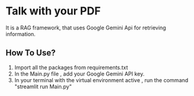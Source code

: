 # Talk with your PDF
It is a RAG framework, that uses Google Gemini Api for retrieving information.

## How To Use?
1. Import all the packages from requirements.txt
2. In the Main.py file , add your Google Gemini API key.
3. In your terminal with the virtual environment active , run the command "streamlit run Main.py"
